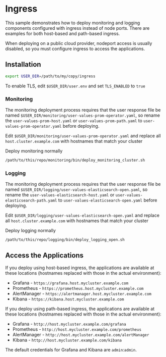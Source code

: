 # Ingress

This sample demonstrates how to deploy monitoring and logging components
configured with ingress instead of node ports. There are examples for both
host-based and path-based ingress.

When deploying on a public cloud provider, nodeport access is usually disabled,
so you must configure ingress to access the applications.

## Installation

```bash
export USER_DIR=/path/to/my/copy/ingress
```

To enable TLS, edit `$USER_DIR/user.env` and set `TLS_ENABLED` to `true`

### Monitoring 

The monitoring deployment process requires that the user response file be
named `$USER_DIR/monitoring/user-values-prom-operator.yaml`, so rename the
`user-values-prom-host.yaml` or `user-values-prom-path.yaml` to
`user-values-prom-operator.yaml` before deploying.

Edit `$USER_DIR/monitoring/user-values-prom-operator.yaml` and replace
all `host.cluster.example.com` with hostnames that match your cluster

Deploy monitoring normally

```bash
/path/to/this/repo/monitoring/bin/deploy_monitoring_cluster.sh
```

### Logging

The monitoring deployment process requires that the user response file be
named `$USER_DIR/logging/user-values-elasticsearch-open.yaml`, so rename the
`user-values-elasticsearch-host.yaml` or `user-values-elasticsearch-path.yaml` to
`user-values-elasticsearch-open.yaml` before deploying.

Edit `$USER_DIR/logging/user-values-elasticsearch-open.yaml` and replace
all `host.cluster.example.com` with hostnames that match your cluster

Deploy logging normally

```bash
/path/to/this/repo/logging/bin/deploy_logging_open.sh
```

## Access the Applications

If you deploy using host-based ingress, the applications are available at these
locations (hostnames replaced with those in the actual environment):

* Grafana - `https://grafana.host.mycluster.example.com`
* Prometheus - `https://prometheus.host.mycluster.example.com`
* AlertManager - `https://alertmanager.host.mycluster.example.com`
* Kibana - `https://kibana.host.mycluster.example.com`

If you deploy using path-based ingress, the applications are available at these
locations (hostnames replaced with those in the actual environment):

* Grafana - `http://host.mycluster.example.com/grafana`
* Prometheus - `http://host.mycluster.example.com/prometheus`
* AlertManager - `http://host.mycluster.example.com/alertManager`
* Kibana - `http://host.mycluster.example.com/kibana`

The default credentials for Grafana and Kibana are `admin`:`admin`.

